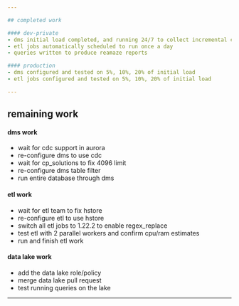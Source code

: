 ```yaml
---

## completed work

#### dev-private
- dms initial load completed, and running 24/7 to collect incremental changes
- etl jobs automatically scheduled to run once a day
- queries written to produce reamaze reports

#### production
- dms configured and tested on 5%, 10%, 20% of initial load
- etl jobs configured and tested on 5%, 10%, 20% of initial load

---
```


## remaining work

#### dms work
  - wait for cdc support in aurora
  - re-configure dms to use cdc
  - wait for cp_solutions to fix 4096 limit
  - re-configure dms table filter
  - run entire database through dms

#### etl work
  - wait for etl team to fix hstore
  - re-configure etl to use hstore
  - switch all etl jobs to 1.22.2 to enable regex_replace
  - test etl with 2 parallel workers and confirm cpu/ram estimates
  - run and finish etl work

#### data lake work
  - add the data lake role/policy
  - merge data lake pull request
  - test running queries on the lake

---
